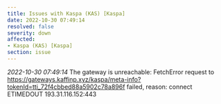 ```yaml
---
title: Issues with Kaspa (KAS) [Kaspa]
date: 2022-10-30 07:49:14
resolved: false
severity: down
affected:
- Kaspa (KAS) [Kaspa]
section: issue
---
```


*2022-10-30 07:49:14* The gateway is unreachable: FetchError request to https://gateways.kaffinp.xyz/kaspa/meta-info?tokenId=tti_72f4cbbed88a5902c78a896f failed, reason: connect ETIMEDOUT 193.31.116.152:443